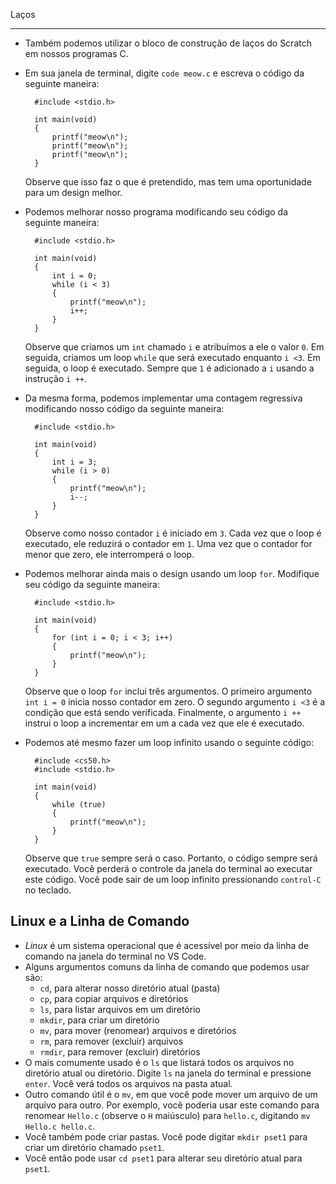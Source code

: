 Laços

-----

* Também podemos utilizar o bloco de construção de laços do Scratch em nossos programas C.
* Em sua janela de terminal, digite `code meow.c` e escreva o código da seguinte maneira:
    
        #include <stdio.h>
        
        int main(void)
        {
            printf("meow\n");
            printf("meow\n");
            printf("meow\n");
        }
        
    
    Observe que isso faz o que é pretendido, mas tem uma oportunidade para um design melhor.
    
* Podemos melhorar nosso programa modificando seu código da seguinte maneira:
    
        #include <stdio.h>
        
        int main(void)
        {
            int i = 0;
            while (i < 3)
            {
                printf("meow\n");
                i++;
            }
        }
        
    
    Observe que criamos um `int` chamado `i` e atribuímos a ele o valor `0`. Em seguida, criamos um loop `while` que será executado enquanto `i <3`. Em seguida, o loop é executado. Sempre que `1` é adicionado a `i` usando a instrução `i ++`.
    
* Da mesma forma, podemos implementar uma contagem regressiva modificando nosso código da seguinte maneira:
    
        #include <stdio.h>
        
        int main(void)
        {
            int i = 3;
            while (i > 0)
            {
                printf("meow\n");
                i--;
            }
        }
        
    
    Observe como nosso contador `i` é iniciado em `3`. Cada vez que o loop é executado, ele reduzirá o contador em `1`. Uma vez que o contador for menor que zero, ele interromperá o loop.
    
* Podemos melhorar ainda mais o design usando um loop `for`. Modifique seu código da seguinte maneira:
    
        #include <stdio.h>
        
        int main(void)
        {
            for (int i = 0; i < 3; i++)
            {
                printf("meow\n");
            }
        }
        
    
    Observe que o loop `for` inclui três argumentos. O primeiro argumento `int i = 0` inicia nosso contador em zero. O segundo argumento `i <3` é a condição que está sendo verificada. Finalmente, o argumento `i ++` instrui o loop a incrementar em um a cada vez que ele é executado.
    
* Podemos até mesmo fazer um loop infinito usando o seguinte código:
    
        #include <cs50.h>
        #include <stdio.h>
        
        int main(void)
        {
            while (true)
            {
                printf("meow\n");
            }
        }
        
    
    Observe que `true` sempre será o caso. Portanto, o código sempre será executado. Você perderá o controle da janela do terminal ao executar este código. Você pode sair de um loop infinito pressionando `control-C` no teclado.

Linux e a Linha de Comando
--------------------------

* _Linux_ é um sistema operacional que é acessível por meio da linha de comando na janela do terminal no VS Code.
* Alguns argumentos comuns da linha de comando que podemos usar são:
    * `cd`, para alterar nosso diretório atual (pasta)
    * `cp`, para copiar arquivos e diretórios
    * `ls`, para listar arquivos em um diretório
    * `mkdir`, para criar um diretório
    * `mv`, para mover (renomear) arquivos e diretórios
    * `rm`, para remover (excluir) arquivos
    * `rmdir`, para remover (excluir) diretórios
* O mais comumente usado é o `ls` que listará todos os arquivos no diretório atual ou diretório. Digite `ls` na janela do terminal e pressione `enter`. Você verá todos os arquivos na pasta atual.
* Outro comando útil é o `mv`, em que você pode mover um arquivo de um arquivo para outro. Por exemplo, você poderia usar este comando para renomear `Hello.c` (observe o `H` maiúsculo) para `hello.c`, digitando `mv Hello.c hello.c`.
* Você também pode criar pastas. Você pode digitar `mkdir pset1` para criar um diretório chamado `pset1`.
* Você então pode usar `cd pset1` para alterar seu diretório atual para `pset1`.